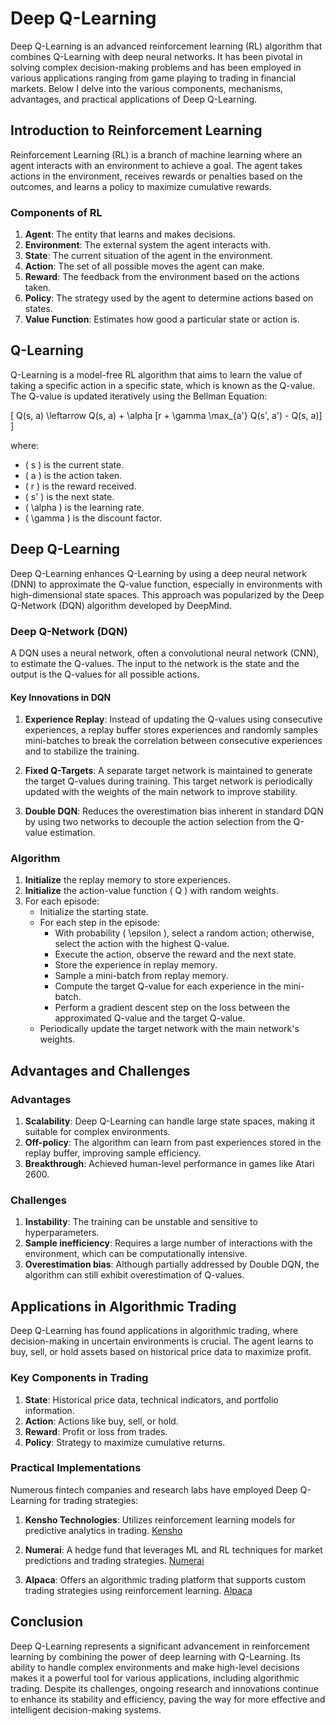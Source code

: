 # Deep Q-Learning

Deep Q-Learning is an advanced reinforcement learning (RL) algorithm that combines Q-Learning with deep neural networks. It has been pivotal in solving complex decision-making problems and has been employed in various applications ranging from game playing to trading in financial markets. Below I delve into the various components, mechanisms, advantages, and practical applications of Deep Q-Learning.

## Introduction to Reinforcement Learning

Reinforcement Learning (RL) is a branch of machine learning where an agent interacts with an environment to achieve a goal. The agent takes actions in the environment, receives rewards or penalties based on the outcomes, and learns a policy to maximize cumulative rewards.

### Components of RL

1. **Agent**: The entity that learns and makes decisions.
2. **Environment**: The external system the agent interacts with.
3. **State**: The current situation of the agent in the environment.
4. **Action**: The set of all possible moves the agent can make.
5. **Reward**: The feedback from the environment based on the actions taken.
6. **Policy**: The strategy used by the agent to determine actions based on states.
7. **Value Function**: Estimates how good a particular state or action is.

## Q-Learning

Q-Learning is a model-free RL algorithm that aims to learn the value of taking a specific action in a specific state, which is known as the Q-value. The Q-value is updated iteratively using the Bellman Equation:

\[ Q(s, a) \leftarrow Q(s, a) + \alpha [r + \gamma \max_{a'} Q(s', a') - Q(s, a)] \]

where:
- \( s \) is the current state.
- \( a \) is the action taken.
- \( r \) is the reward received.
- \( s' \) is the next state.
- \( \alpha \) is the learning rate.
- \( \gamma \) is the discount factor.

## Deep Q-Learning

Deep Q-Learning enhances Q-Learning by using a deep neural network (DNN) to approximate the Q-value function, especially in environments with high-dimensional state spaces. This approach was popularized by the Deep Q-Network (DQN) algorithm developed by DeepMind.

### Deep Q-Network (DQN)

A DQN uses a neural network, often a convolutional neural network (CNN), to estimate the Q-values. The input to the network is the state and the output is the Q-values for all possible actions.

#### Key Innovations in DQN

1. **Experience Replay**: Instead of updating the Q-values using consecutive experiences, a replay buffer stores experiences and randomly samples mini-batches to break the correlation between consecutive experiences and to stabilize the training.

2. **Fixed Q-Targets**: A separate target network is maintained to generate the target Q-values during training. This target network is periodically updated with the weights of the main network to improve stability.

3. **Double DQN**: Reduces the overestimation bias inherent in standard DQN by using two networks to decouple the action selection from the Q-value estimation.

### Algorithm

1. **Initialize** the replay memory to store experiences.
2. **Initialize** the action-value function \( Q \) with random weights.
3. For each episode:
   - Initialize the starting state.
   - For each step in the episode:
     - With probability \( \epsilon \), select a random action; otherwise, select the action with the highest Q-value.
     - Execute the action, observe the reward and the next state.
     - Store the experience in replay memory.
     - Sample a mini-batch from replay memory.
     - Compute the target Q-value for each experience in the mini-batch.
     - Perform a gradient descent step on the loss between the approximated Q-value and the target Q-value.
   - Periodically update the target network with the main network's weights.

## Advantages and Challenges

### Advantages

1. **Scalability**: Deep Q-Learning can handle large state spaces, making it suitable for complex environments.
2. **Off-policy**: The algorithm can learn from past experiences stored in the replay buffer, improving sample efficiency.
3. **Breakthrough**: Achieved human-level performance in games like Atari 2600.

### Challenges

1. **Instability**: The training can be unstable and sensitive to hyperparameters.
2. **Sample inefficiency**: Requires a large number of interactions with the environment, which can be computationally intensive.
3. **Overestimation bias**: Although partially addressed by Double DQN, the algorithm can still exhibit overestimation of Q-values.

## Applications in Algorithmic Trading

Deep Q-Learning has found applications in algorithmic trading, where decision-making in uncertain environments is crucial. The agent learns to buy, sell, or hold assets based on historical price data to maximize profit.

### Key Components in Trading

1. **State**: Historical price data, technical indicators, and portfolio information.
2. **Action**: Actions like buy, sell, or hold.
3. **Reward**: Profit or loss from trades.
4. **Policy**: Strategy to maximize cumulative returns.

### Practical Implementations

Numerous fintech companies and research labs have employed Deep Q-Learning for trading strategies:

1. **Kensho Technologies**: Utilizes reinforcement learning models for predictive analytics in trading. [Kensho](https://www.kensho.com)

2. **Numerai**: A hedge fund that leverages ML and RL techniques for market predictions and trading strategies. [Numerai](https://numer.ai)

3. **Alpaca**: Offers an algorithmic trading platform that supports custom trading strategies using reinforcement learning. [Alpaca](https://alpaca.markets)

## Conclusion

Deep Q-Learning represents a significant advancement in reinforcement learning by combining the power of deep learning with Q-Learning. Its ability to handle complex environments and make high-level decisions makes it a powerful tool for various applications, including algorithmic trading. Despite its challenges, ongoing research and innovations continue to enhance its stability and efficiency, paving the way for more effective and intelligent decision-making systems.
